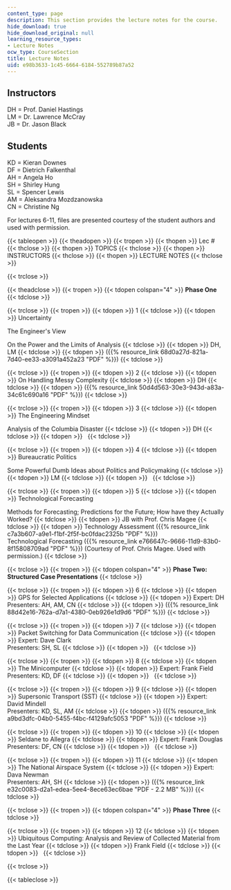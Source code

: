 ```yaml
---
content_type: page
description: This section provides the lecture notes for the course.
hide_download: true
hide_download_original: null
learning_resource_types:
- Lecture Notes
ocw_type: CourseSection
title: Lecture Notes
uid: e98b3633-1c45-6664-6184-552789b87a52
---
```


Instructors
-----------

DH = Prof. Daniel Hastings  
LM = Dr. Lawrence McCray  
JB = Dr. Jason Black

Students
--------

KD = Kieran Downes  
DF = Dietrich Falkenthal  
AH = Angela Ho  
SH = Shirley Hung  
SL = Spencer Lewis  
AM = Aleksandra Mozdzanowska  
CN = Christine Ng

For lectures 6-11, files are presented courtesy of the student authors and used with permission.

{{< tableopen >}}
{{< theadopen >}}
{{< tropen >}}
{{< thopen >}}
Lec #
{{< thclose >}}
{{< thopen >}}
TOPICS
{{< thclose >}}
{{< thopen >}}
INSTRUCTORS
{{< thclose >}}
{{< thopen >}}
LECTURE NOTES
{{< thclose >}}

{{< trclose >}}

{{< theadclose >}}
{{< tropen >}}
{{< tdopen colspan="4" >}}
**Phase One**
{{< tdclose >}}

{{< trclose >}}
{{< tropen >}}
{{< tdopen >}}
1
{{< tdclose >}}
{{< tdopen >}}
Uncertainty  
  
The Engineer's View  
  
On the Power and the Limits of Analysis
{{< tdclose >}}
{{< tdopen >}}
DH, LM
{{< tdclose >}}
{{< tdopen >}}
({{% resource_link 68d0a27d-821a-7d40-ee33-a3091a452a23 "PDF" %}})
{{< tdclose >}}

{{< trclose >}}
{{< tropen >}}
{{< tdopen >}}
2
{{< tdclose >}}
{{< tdopen >}}
On Handling Messy Complexity
{{< tdclose >}}
{{< tdopen >}}
DH
{{< tdclose >}}
{{< tdopen >}}
({{% resource_link 50d4d563-30e3-943d-a83a-34c61c690a16 "PDF" %}})
{{< tdclose >}}

{{< trclose >}}
{{< tropen >}}
{{< tdopen >}}
3
{{< tdclose >}}
{{< tdopen >}}
The Engineering Mindset  
  
Analysis of the Columbia Disaster
{{< tdclose >}}
{{< tdopen >}}
DH
{{< tdclose >}}
{{< tdopen >}}
 
{{< tdclose >}}

{{< trclose >}}
{{< tropen >}}
{{< tdopen >}}
4
{{< tdclose >}}
{{< tdopen >}}
Bureaucratic Politics  
  
Some Powerful Dumb Ideas about Politics and Policymaking
{{< tdclose >}}
{{< tdopen >}}
LM
{{< tdclose >}}
{{< tdopen >}}
 
{{< tdclose >}}

{{< trclose >}}
{{< tropen >}}
{{< tdopen >}}
5
{{< tdclose >}}
{{< tdopen >}}
Technological Forecasting  
  
Methods for Forecasting; Predictions for the Future; How have they Actually Worked?
{{< tdclose >}}
{{< tdopen >}}
JB with Prof. Chris Magee
{{< tdclose >}}
{{< tdopen >}}
Technology Assessment ({{% resource_link c7a3b607-a9e1-f1bf-2f5f-bc0fdac2325b "PDF" %}})  
Technological Forecasting ({{% resource_link e766647c-9666-11d9-83b0-8f15808709ad "PDF" %}}) (Courtesy of Prof. Chris Magee. Used with permission.)
{{< tdclose >}}

{{< trclose >}}
{{< tropen >}}
{{< tdopen colspan="4" >}}
**Phase Two: Structured Case Presentations**
{{< tdclose >}}

{{< trclose >}}
{{< tropen >}}
{{< tdopen >}}
6
{{< tdclose >}}
{{< tdopen >}}
GPS for Selected Applications
{{< tdclose >}}
{{< tdopen >}}
Expert: DH  
Presenters: AH, AM, CN
{{< tdclose >}}
{{< tdopen >}}
({{% resource_link 88d42e16-762a-d7a1-4380-0eb926e1d9d6 "PDF" %}})
{{< tdclose >}}

{{< trclose >}}
{{< tropen >}}
{{< tdopen >}}
7
{{< tdclose >}}
{{< tdopen >}}
Packet Switching for Data Communication
{{< tdclose >}}
{{< tdopen >}}
Expert: Dave Clark  
Presenters: SH, SL
{{< tdclose >}}
{{< tdopen >}}
 
{{< tdclose >}}

{{< trclose >}}
{{< tropen >}}
{{< tdopen >}}
8
{{< tdclose >}}
{{< tdopen >}}
The Minicomputer
{{< tdclose >}}
{{< tdopen >}}
Expert: Frank Field  
Presenters: KD, DF
{{< tdclose >}}
{{< tdopen >}}
 
{{< tdclose >}}

{{< trclose >}}
{{< tropen >}}
{{< tdopen >}}
9
{{< tdclose >}}
{{< tdopen >}}
Supersonic Transport (SST)
{{< tdclose >}}
{{< tdopen >}}
Expert: David Mindell  
Presenters: KD, SL, AM
{{< tdclose >}}
{{< tdopen >}}
({{% resource_link a9bd3dfc-04b0-5455-f4bc-f4129afc5053 "PDF" %}})
{{< tdclose >}}

{{< trclose >}}
{{< tropen >}}
{{< tdopen >}}
10
{{< tdclose >}}
{{< tdopen >}}
Seldane to Allegra
{{< tdclose >}}
{{< tdopen >}}
Expert: Frank Douglas  
Presenters: DF, CN
{{< tdclose >}}
{{< tdopen >}}
 
{{< tdclose >}}

{{< trclose >}}
{{< tropen >}}
{{< tdopen >}}
11
{{< tdclose >}}
{{< tdopen >}}
The National Airspace System
{{< tdclose >}}
{{< tdopen >}}
Expert: Dava Newman  
Presenters: AH, SH
{{< tdclose >}}
{{< tdopen >}}
({{% resource_link e32c0083-d2a1-edea-5ee4-8ece63ec6bae "PDF - 2.2 MB" %}})
{{< tdclose >}}

{{< trclose >}}
{{< tropen >}}
{{< tdopen colspan="4" >}}
**Phase Three**
{{< tdclose >}}

{{< trclose >}}
{{< tropen >}}
{{< tdopen >}}
12
{{< tdclose >}}
{{< tdopen >}}
Ubiquitous Computing: Analysis and Review of Collected Material from the Last Year
{{< tdclose >}}
{{< tdopen >}}
Frank Field
{{< tdclose >}}
{{< tdopen >}}
 
{{< tdclose >}}

{{< trclose >}}

{{< tableclose >}}